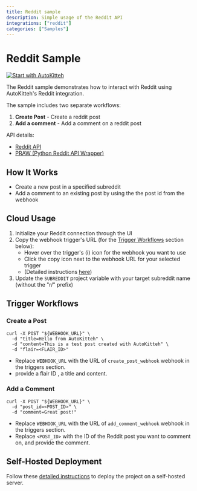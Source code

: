```yaml
---
title: Reddit sample
description: Simple usage of the Reddit API
integrations: ["reddit"]
categories: ["Samples"]
---
```


# Reddit Sample

[![Start with AutoKitteh](https://autokitteh.com/assets/autokitteh-badge.svg)](https://app.autokitteh.cloud/template?template-name=samples/reddit)

The Reddit sample demonstrates how to interact with Reddit using AutoKitteh's Reddit integration.

The sample includes two separate workflows:

1. **Create Post** - Create a reddit post
2. **Add a comment** - Add a comment on a reddit post

API details:

- [Reddit API](https://www.reddit.com/dev/api/)
- [PRAW (Python Reddit API Wrapper)](https://praw.readthedocs.io/)

## How It Works

- Create a new post in a specified subreddit
- Add a comment to an existing post by using the the post id from the webhook

## Cloud Usage

1. Initialize your Reddit connection through the UI
2. Copy the webhook trigger's URL (for the [Trigger Workflows](#trigger-workflows) section below):
   - Hover over the trigger's (i) icon for the webhook you want to use
   - Click the copy icon next to the webhook URL for your selected trigger
   - (Detailed instructions [here](https://docs.autokitteh.com/get_started/deployment#webhook-urls))
3. Update the `SUBREDDIT` project variable with your target subreddit name (without the "r/" prefix)

## Trigger Workflows

### Create a Post

```shell
curl -X POST "${WEBHOOK_URL}" \
  -d "title=Hello from AutoKitteh" \
  -d "content=This is a test post created with AutoKitteh" \
  -d "flair=<FLAIR_ID>"
```

- Replace `WEBHOOK_URL` with the URL of `create_post_webhook` webhook in the triggers section.
- provide a flair ID , a title and content.

### Add a Comment

```shell
curl -X POST "${WEBHOOK_URL}" \
  -d "post_id=<POST_ID>" \
  -d "comment=Great post!"
```

- Replace `WEBHOOK_URL` with the URL of `add_comment_webhook` webhook in the triggers section.
- Replace `<POST_ID>` with the ID of the Reddit post you want to comment on, and provide the comment.

## Self-Hosted Deployment

Follow these [detailed instructions](https://docs.autokitteh.com/get_started/deployment) to deploy the project on a self-hosted server.
